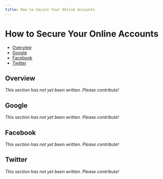 ```yaml
---
title: How to Secure Your Online Accounts
---
```


# How to Secure Your Online Accounts

* [Overview](#overview)
* [Google](#google)
* [Facebook](#facebook)
* [Twitter](#twitter)

## Overview

_This section has not yet been written. Please contribute!_

## Google

_This section has not yet been written. Please contribute!_

## Facebook

_This section has not yet been written. Please contribute!_

## Twitter

_This section has not yet been written. Please contribute!_
